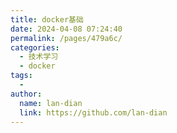 ```yaml
---
title: docker基础
date: 2024-04-08 07:24:40
permalink: /pages/479a6c/
categories:
  - 技术学习
  - docker
tags:
  - 
author: 
  name: lan-dian
  link: https://github.com/lan-dian
---
```


